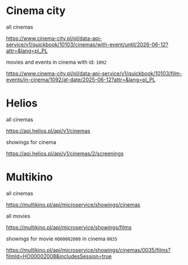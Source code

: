 # Cinema city

all cinemas

https://www.cinema-city.pl/pl/data-api-service/v1/quickbook/10103/cinemas/with-event/until/2026-06-12?attr=&lang=pl_PL

movies and events in cinema with id: `1092`

https://www.cinema-city.pl/pl/data-api-service/v1/quickbook/10103/film-events/in-cinema/1092/at-date/2025-06-12?attr=&lang=pl_PL

# Helios

all cinemas

https://api.helios.pl/api/v1/cinemas

showings for cinema

https://api.helios.pl/api/v1/cinemas/2/screenings

# Multikino

all cinemas

https://multikino.pl/api/microservice/showings/cinemas

all movies

https://multikino.pl/api/microservice/showings/films

showings for movie `HO00002008` in cinema `0035`

https://multikino.pl/api/microservice/showings/cinemas/0035/films?filmId=HO00002008&includesSession=true